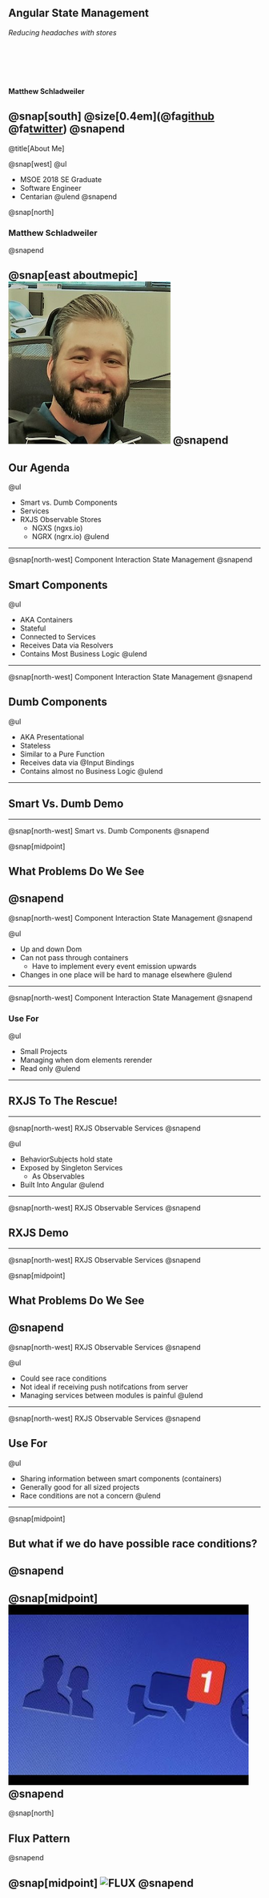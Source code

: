 ## Angular State Management

*Reducing headaches with stores*

<p style="margin-top: 100px; font-weight: bold;">Matthew Schladweiler</p>

@snap[south]
@size[0.4em](@fa[github](BlackbeardMatt)     @fa[twitter](BlackbeardMatt))
@snapend
---
@title[About Me]

@snap[west]
@ul[](false)
* MSOE 2018 SE Graduate
* Software Engineer
* Centarian
@ulend
@snapend

@snap[north]
### Matthew Schladweiler
@snapend

@snap[east aboutmepic]
![ProfilePic](assets/img/me.jpg)
@snapend
---
## Our Agenda

@ul
- Smart vs. Dumb Components
- Services
- RXJS Observable Stores
    - NGXS (ngxs.io)
    - NGRX (ngrx.io)
@ulend
---
@snap[north-west]
Component Interaction State Management
@snapend

## Smart Components
@ul
- AKA Containers
- Stateful
- Connected to Services
- Receives Data via Resolvers
- Contains Most Business Logic
@ulend
---
@snap[north-west]
Component Interaction State Management
@snapend

## Dumb Components
@ul
- AKA Presentational
- Stateless
- Similar to a Pure Function
- Receives data via @Input Bindings
- Contains almost no Business Logic
@ulend
---
## Smart Vs. Dumb Demo
---
@snap[north-west]
Smart vs. Dumb Components
@snapend

@snap[midpoint]
## What Problems Do We See
@snapend
---
@snap[north-west]
Component Interaction State Management
@snapend

@ul
- Up and down Dom
- Can not pass through containers
  - Have to implement every event emission upwards
- Changes in one place will be hard to manage elsewhere
@ulend
---
@snap[north-west]
Component Interaction State Management
@snapend

### Use For
@ul
- Small Projects
- Managing when dom elements rerender
- Read only
@ulend
---
## RXJS To The Rescue!
---
@snap[north-west]
RXJS Observable Services
@snapend

@ul
- BehaviorSubjects<T> hold state
- Exposed by Singleton Services
  - As Observables
- Built Into Angular
@ulend
---
@snap[north-west]
RXJS Observable Services
@snapend

## RXJS Demo
---
@snap[north-west]
RXJS Observable Services
@snapend

@snap[midpoint]
## What Problems Do We See
@snapend
---
@snap[north-west]
RXJS Observable Services
@snapend

@ul
- Could see race conditions
- Not ideal if receiving push notifcations from server
- Managing services between modules is painful
@ulend
---
@snap[north-west]
RXJS Observable Services
@snapend

## Use For
@ul
- Sharing information between smart components (containers)
- Generally good for all sized projects
- Race conditions are not a concern
@ulend
---
@snap[midpoint]
## But what if we do have possible race conditions?
@snapend
---
@snap[midpoint]
![FACEBOOK MESSENGER](assets/img/unread.jpg)
@snapend
---
@snap[north]
## Flux Pattern
@snapend

@snap[midpoint]
![FLUX](assets/img/flux)
@snapend
---
